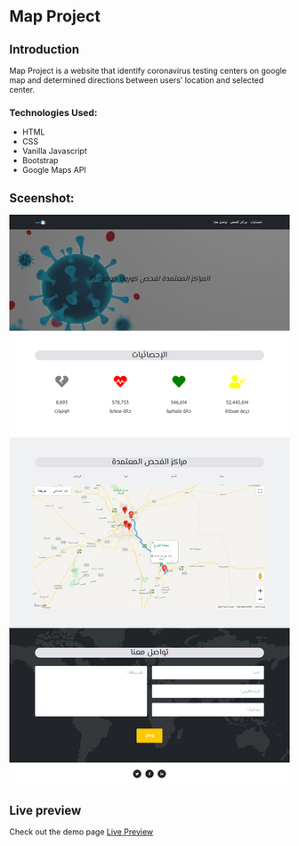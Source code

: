 #  Map Project


## Introduction
Map Project is a website that identify coronavirus testing centers on google map and determined directions between users' location and selected center.

### Technologies Used:
* HTML
* CSS
* Vanilla Javascript
* Bootstrap
* Google Maps API

## Sceenshot:
<img src="assets/img/screenshot.png">

## Live preview
Check out the demo page [Live Preview](https://cranky-beaver-adcb2b.netlify.app/)

